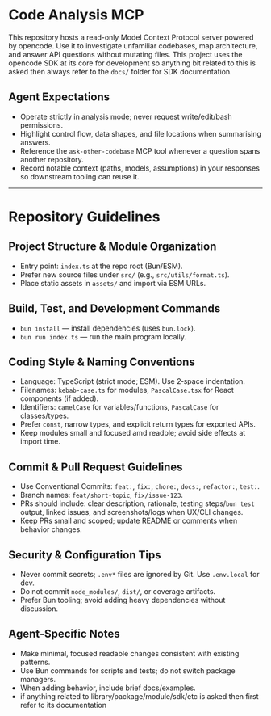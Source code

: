 # Code Analysis MCP

This repository hosts a read-only Model Context Protocol server powered by opencode.
Use it to investigate unfamiliar codebases, map architecture, and answer API questions without mutating files.
This project uses the opencode SDK at its core for development so anything bit related to this is asked then always refer to the `docs/` folder 
for SDK documentation.

## Agent Expectations

- Operate strictly in analysis mode; never request write/edit/bash permissions.
- Highlight control flow, data shapes, and file locations when summarising answers.
- Reference the `ask-other-codebase` MCP tool whenever a question spans another repository.
- Record notable context (paths, models, assumptions) in your responses so downstream tooling can reuse it.

---

# Repository Guidelines

## Project Structure & Module Organization

- Entry point: `index.ts` at the repo root (Bun/ESM).
- Prefer new source files under `src/` (e.g., `src/utils/format.ts`).
- Place static assets in `assets/` and import via ESM URLs.

## Build, Test, and Development Commands

- `bun install` — install dependencies (uses `bun.lock`).
- `bun run index.ts` — run the main program locally.

## Coding Style & Naming Conventions

- Language: TypeScript (strict mode; ESM). Use 2‑space indentation.
- Filenames: `kebab-case.ts` for modules, `PascalCase.tsx` for React components (if added).
- Identifiers: `camelCase` for variables/functions, `PascalCase` for classes/types.
- Prefer `const`, narrow types, and explicit return types for exported APIs.
- Keep modules small and focused amd readble; avoid side effects at import time.

## Commit & Pull Request Guidelines

- Use Conventional Commits: `feat:`, `fix:`, `chore:`, `docs:`, `refactor:`, `test:`.
- Branch names: `feat/short-topic`, `fix/issue-123`.
- PRs should include: clear description, rationale, testing steps/`bun test` output, linked issues, and screenshots/logs when UX/CLI changes.
- Keep PRs small and scoped; update README or comments when behavior changes.

## Security & Configuration Tips

- Never commit secrets; `.env*` files are ignored by Git. Use `.env.local` for dev.
- Do not commit `node_modules/`, `dist/`, or coverage artifacts.
- Prefer Bun tooling; avoid adding heavy dependencies without discussion.

## Agent‑Specific Notes

- Make minimal, focused readable changes consistent with existing patterns.
- Use Bun commands for scripts and tests; do not switch package managers.
- When adding behavior, include  brief docs/examples.
- if anything related to library/package/module/sdk/etc is asked then first refer to its documentation